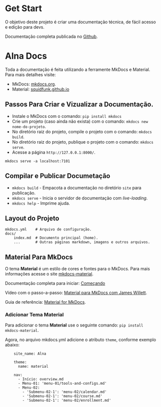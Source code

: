 # Get Start

O objetivo deste projeto é criar uma documentação técnica, de fácil acesso e edição para devs.

Documentação completa publicada no [Github](https://fluchini.github.io/alna-docs/).

# Alna Docs

Toda a documentação é feita utilizando a ferramente MkDocs e Material. Para mais detalhes visite:

* MkDocs: [mkdocs.org](https://mkdocs.org).
* Material: [squidfunk.github.io](https://squidfunk.github.io/mkdocs-material/)

## Passos Para Criar e Vizualizar a Documentação.

* Instale o MkDocs com o comando: `pip install mkdocs`
* Crie um projeto (caso ainda não exista) com o comando: `mkdocs new nome-do-projeto`.
* No diretório raiz do projeto, compile o projeto com o comando: `mkdocs build`.
* No diretório raiz do projeto, publique o projeto com o comando: `mkdocs serve`.
* Acesse a página `http://127.0.0.1:8000/`.

`mkdocs serve -a localhost:7101`

## Compilar e Publicar Documetação

* `mkdocs build` - Empacota a documentação no diretório `site` para publicação.
* `mkdocs serve` - Inicia o servidor de documentação com _live-loading_.
* `mkdocs help` - Imprime ajuda.

## Layout do Projeto

    mkdocs.yml    # Arquivo de configuração.
    docs/
        index.md  # Documento principal (home).
        ...       # Outras páginas markdown, imagens e outros arquivos.

## Material Para MkDocs

O tema **Material** é um estilo de cores e fontes para o MkDocs. Para mais informações acesse o site [mkdocs-material](https://squidfunk.github.io/mkdocs-material/).

Documentação completa para iniciar: [Começando](https://squidfunk.github.io/mkdocs-material/getting-started/)

Vídeo com o passo-a-passo: [Material para MkDocs com James Willett](https://www.youtube.com/watch?v=xlABhbnNrfI&ab_channel=JamesWillett).

Guia de referência: [Material for MkDocs](https://squidfunk.github.io/mkdocs-material/reference/).

### Adicionar Tema Material

Para adicionar o tema **Material** use o seguinte comando: `pip install mkdocs-material`.

Agora, no arquivo mkdocs.yml adicione o atributo `theme`, conforme exemplo abaixo:

```YML
    site_name: Alna
    
    theme:
      name: material
    
    nav:
      - Início: overview.md
      - Menu-01: 'menu-01/tools-and-configs.md'
      - Menu-02:
        - 'Submenu-02-1': 'menu-02/calendar.md'
        - 'Submenu-02-1': 'menu-02/course.md'
        - 'Submenu-02-1': 'menu-02/enrollment.md'
```
